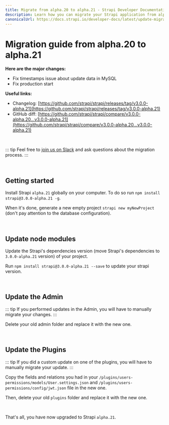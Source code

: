 ```yaml
---
title: Migrate from alpha.20 to alpha.21 - Strapi Developer Documentation
description: Learn how you can migrate your Strapi application from alpha.20 to alpha.21.
canonicalUrl: https://docs.strapi.io/developer-docs/latest/update-migration-guides/migration-guides/migration-guide-alpha.20-to-alpha.21.html
---
```


# Migration guide from alpha.20 to alpha.21

**Here are the major changes:**

- Fix timestamps issue about update data in MySQL
- Fix production start

**Useful links:**

- Changelog: [https://github.com/strapi/strapi/releases/tag/v3.0.0-alpha.21](https://github.com/strapi/strapi/releases/tag/v3.0.0-alpha.21)
- GitHub diff: [https://github.com/strapi/strapi/compare/v3.0.0-alpha.20...v3.0.0-alpha.21](https://github.com/strapi/strapi/compare/v3.0.0-alpha.20...v3.0.0-alpha.21)

<br>

::: tip
Feel free to [join us on Slack](http://slack.strapi.io) and ask questions about the migration process.
:::

<br>

## Getting started

Install Strapi `alpha.21` globally on your computer. To do so run `npm install strapi@3.0.0-alpha.21 -g`.

When it's done, generate a new empty project `strapi new myNewProject` (don't pay attention to the database configuration).

<br>

## Update node modules

Update the Strapi's dependencies version (move Strapi's dependencies to `3.0.0-alpha.21` version) of your project.

Run `npm install strapi@3.0.0-alpha.21 --save` to update your strapi version.

<br>

## Update the Admin

::: tip
If you performed updates in the Admin, you will have to manually migrate your changes.
:::

Delete your old admin folder and replace it with the new one.

<br>

## Update the Plugins

::: tip
If you did a custom update on one of the plugins, you will have to manually migrate your update.
:::

Copy the fields and relations you had in your `/plugins/users-permissions/models/User.settings.json` and `/plugins/users-permissions/config/jwt.json` file in the new one.

Then, delete your old `plugins` folder and replace it with the new one.

<br>

That's all, you have now upgraded to Strapi `alpha.21`.
